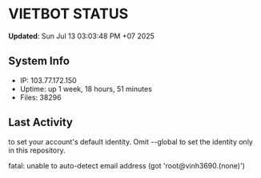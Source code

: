 # VIETBOT STATUS
**Updated**: Sun Jul 13 03:03:48 PM +07 2025

## System Info
- IP: 103.77.172.150
- Uptime: up 1 week, 18 hours, 51 minutes
- Files: 38296

## Last Activity

to set your account's default identity.
Omit --global to set the identity only in this repository.

fatal: unable to auto-detect email address (got 'root@vinh3690.(none)')
